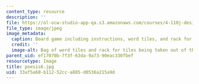 ```yaml
---
content_type: resource
description: ''
file: https://ol-ocw-studio-app-qa.s3.amazonaws.com/courses/4-110j-design-across-scales-disciplines-and-problem-contexts-spring-2013/33af5a68b11252cca885d0536a215a9d_poesis6.jpg
file_type: image/jpeg
image_metadata:
  caption: Board game including instructions, word tiles, and rack for tiles.
  credit: ''
  image-alt: Bag of word tiles and rack for tiles being taken out of the box.
parent_uid: ef17070b-7f3f-63da-9a73-90eac330fbef
resourcetype: Image
title: poesis6.jpg
uid: 33af5a68-b112-52cc-a885-d0536a215a9d
---
```

